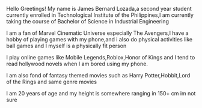 Hello Greetings! My name is James Bernard Lozada,a second year student currently enrolled in Technological Institute of the Philippines,I am currently taking the course of Bachelor of Science in Industrial Engineering

I am a fan of Marvel Cinematic Universe especially The Avengers,I have a hobby of playing games with my phone,and i also do physical activities like ball games and I myself is a physically fit person

I play online games like Mobile Legends,Roblox,Honor of Kings and I tend to read hollywood novels when I am bored using my phone.

I am also fond of fantasy themed movies such as Harry Potter,Hobbit,Lord of the Rings and same genre movies

I am 20 years of age and my height is somewhere ranging in 150+ cm im not sure

